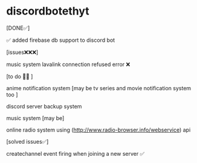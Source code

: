 # discordbotethyt
[DONE✅]

✅ added firebase db support to discord bot

[issues❌❌❌]

music system lavalink connection refused error  ❌

[to do 🤔🤔 ]
 
anime notification system [may be tv series and movie notification system too ]

discord server backup system 

music system [may be] 

online radio system using (http://www.radio-browser.info/webservice) api



[solved issues✅]

createchannel event firing when joining a new server ✅
